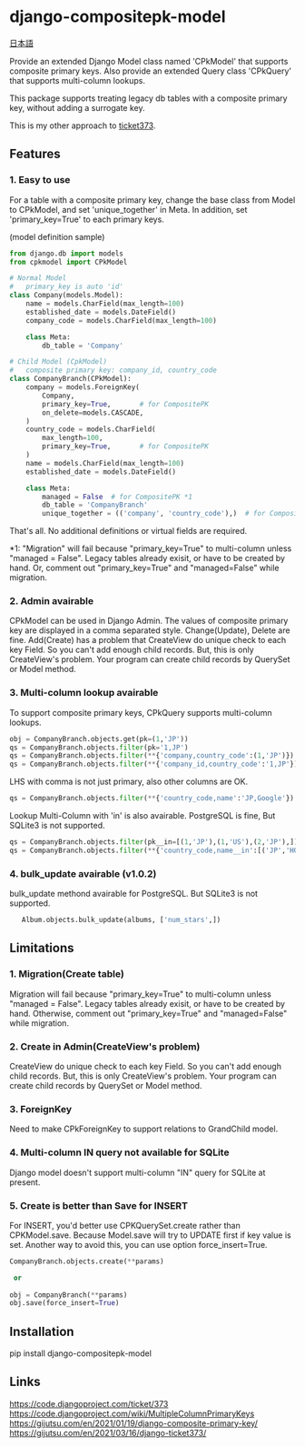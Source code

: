 # django-compositepk-model

[日本語](https://gijutsu.com/2021/06/06/djangodjango-compositepk-model/#cpkmodel)
 
Provide an extended Django Model class named 'CPkModel' that supports composite primary keys. Also provide an extended Query class 'CPkQuery' that supports multi-column lookups.

This package supports treating legacy db tables with a composite primary key, without adding a surrogate key.

This is my other approach to [ticket373](https://code.djangoproject.com/ticket/373).

## Features

### 1. Easy to use

For a table with a composite primary key, change the base class from Model to CPkModel, and set 'unique_together' in Meta. In addition, set 'primary_key=True' to each primary keys.

(model definition sample)

```python
from django.db import models
from cpkmodel import CPkModel

# Normal Model
#   primary_key is auto 'id'
class Company(models.Model):
    name = models.CharField(max_length=100)
    established_date = models.DateField()
    company_code = models.CharField(max_length=100)

    class Meta:
        db_table = 'Company'

# Child Model (CpkModel)
#   composite primary key: company_id, country_code
class CompanyBranch(CPkModel):
    company = models.ForeignKey(
        Company,
        primary_key=True,       # for CompositePK
        on_delete=models.CASCADE,
    )
    country_code = models.CharField(
        max_length=100,
        primary_key=True,       # for CompositePK
    )
    name = models.CharField(max_length=100)
    established_date = models.DateField()

    class Meta:
        managed = False  # for CompositePK *1
        db_table = 'CompanyBranch'
        unique_together = (('company', 'country_code'),)  # for CompositePK
```

That's all. No additional definitions or virtual fields are required.

*1: "Migration" will fail because "primary_key=True" to multi-column unless "managed = False". 
    Legacy tables already exisit, or have to be created by hand.
    Or, comment out "primary_key=True" and "managed=False" while migration.
    
### 2. Admin avairable

CPkModel can be used in Django Admin. The values of composite primary key are displayed in a comma separated style. Change(Update), Delete are fine. Add(Create) has a problem that CreateView do unique check to each key Field. So you can't add enough child records. But, this is only CreateView's problem. Your program can create child records by QuerySet or Model method.

### 3. Multi-column lookup avairable

To support composite primary keys, CPkQuery supports multi-column lookups.

```python
obj = CompanyBranch.objects.get(pk=(1,'JP'))
qs = CompanyBranch.objects.filter(pk='1,JP')
qs = CompanyBranch.objects.filter(**{'company,country_code':(1,'JP')})
qs = CompanyBranch.objects.filter(**{'company_id,country_code':'1,JP'})
```

LHS with comma is not just primary, also other columns are OK.

```python
qs = CompanyBranch.objects.filter(**{'country_code,name':'JP,Google'})
```

Lookup Multi-Column with 'in' is also avairable. PostgreSQL is fine, But SQLite3 is not supported.

```python
qs = CompanyBranch.objects.filter(pk__in=[(1,'JP'),(1,'US'),(2,'JP'),])
qs = CompanyBranch.objects.filter(**{'country_code,name__in':[('JP','HONDA'),('CN','SONY'),]})
```

### 4. bulk_update avairable (v1.0.2)

bulk_update methond avairable for PostgreSQL. But SQLite3 is not supported.

```python
   Album.objects.bulk_update(albums, ['num_stars',])
```

## Limitations

### 1. Migration(Create table)
Migration will fail because "primary_key=True" to multi-column unless "managed = False". 
Legacy tables already exisit, or have to be created by hand.
Otherwise, comment out "primary_key=True" and "managed=False" while migration.

### 2. Create in Admin(CreateView's problem)
CreateView do unique check to each key Field. So you can't add enough child records. But, this is only CreateView's problem. Your program can create child records by QuerySet or Model method.

### 3. ForeignKey
Need to make CPkForeignKey to support relations to GrandChild model.

### 4. Multi-column IN query not available for SQLite
Django model doesn't support multi-column "IN" query for SQLite at present.

### 5. Create is better than Save for INSERT
For INSERT, you'd better use CPKQuerySet.create rather than CPKModel.save. 
Because Model.save will try to UPDATE first if key value is set. Another way to avoid this, you can use option force_insert=True.

```python
CompanyBranch.objects.create(**params)

 or 
 
obj = CompanyBranch(**params)
obj.save(force_insert=True)
```

## Installation

pip install django-compositepk-model

## Links

https://code.djangoproject.com/ticket/373  
https://code.djangoproject.com/wiki/MultipleColumnPrimaryKeys  
https://gijutsu.com/en/2021/01/19/django-composite-primary-key/  
https://gijutsu.com/en/2021/03/16/django-ticket373/  
